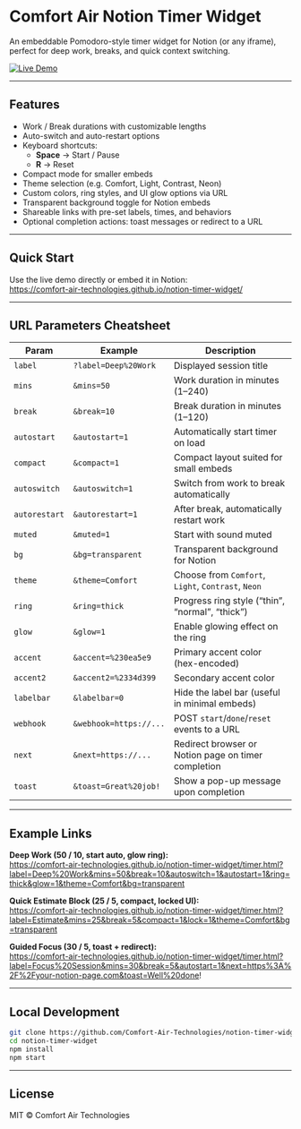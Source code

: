 # Comfort Air Notion Timer Widget

An embeddable Pomodoro-style timer widget for Notion (or any iframe), perfect for deep work, breaks, and quick context switching.

[![Live Demo](https://img.shields.io/badge/demo-online-blue)](https://comfort-air-technologies.github.io/notion-timer-widget/)

---

## Features
- Work / Break durations with customizable lengths  
- Auto-switch and auto-restart options  
- Keyboard shortcuts:
  - **Space** → Start / Pause  
  - **R** → Reset  
- Compact mode for smaller embeds  
- Theme selection (e.g. Comfort, Light, Contrast, Neon)  
- Custom colors, ring styles, and UI glow options via URL  
- Transparent background toggle for Notion embeds  
- Shareable links with pre-set labels, times, and behaviors  
- Optional completion actions: toast messages or redirect to a URL  

---

## Quick Start

Use the live demo directly or embed it in Notion:  
https://comfort-air-technologies.github.io/notion-timer-widget/

---

## URL Parameters Cheatsheet

| Param        | Example                       | Description                                                |
|--------------|-------------------------------|------------------------------------------------------------|
| `label`      | `?label=Deep%20Work`          | Displayed session title                                    |
| `mins`       | `&mins=50`                    | Work duration in minutes (1–240)                           |
| `break`      | `&break=10`                   | Break duration in minutes (1–120)                          |
| `autostart`  | `&autostart=1`                | Automatically start timer on load                          |
| `compact`    | `&compact=1`                  | Compact layout suited for small embeds                     |
| `autoswitch` | `&autoswitch=1`               | Switch from work to break automatically                    |
| `autorestart`| `&autorestart=1`              | After break, automatically restart work                    |
| `muted`      | `&muted=1`                    | Start with sound muted                                     |
| `bg`         | `&bg=transparent`             | Transparent background for Notion                          |
| `theme`      | `&theme=Comfort`              | Choose from `Comfort`, `Light`, `Contrast`, `Neon`         |
| `ring`       | `&ring=thick`                 | Progress ring style (“thin”, “normal”, “thick”)            |
| `glow`       | `&glow=1`                     | Enable glowing effect on the ring                          |
| `accent`     | `&accent=%230ea5e9`           | Primary accent color (hex-encoded)                         |
| `accent2`    | `&accent2=%2334d399`          | Secondary accent color                                     |
| `labelbar`   | `&labelbar=0`                 | Hide the label bar (useful in minimal embeds)              |
| `webhook`    | `&webhook=https://...`        | POST `start`/`done`/`reset` events to a URL                |
| `next`       | `&next=https://...`           | Redirect browser or Notion page on timer completion        |
| `toast`      | `&toast=Great%20job!`         | Show a pop-up message upon completion                      |

---

## Example Links

**Deep Work (50 / 10, start auto, glow ring):**  
https://comfort-air-technologies.github.io/notion-timer-widget/timer.html?label=Deep%20Work&mins=50&break=10&autoswitch=1&autostart=1&ring=thick&glow=1&theme=Comfort&bg=transparent

**Quick Estimate Block (25 / 5, compact, locked UI):**  
https://comfort-air-technologies.github.io/notion-timer-widget/timer.html?label=Estimate&mins=25&break=5&compact=1&lock=1&theme=Comfort&bg=transparent

**Guided Focus (30 / 5, toast + redirect):**  
https://comfort-air-technologies.github.io/notion-timer-widget/timer.html?label=Focus%20Session&mins=30&break=5&autostart=1&next=https%3A%2F%2Fyour-notion-page.com&toast=Well%20done!

---

## Local Development

```bash
git clone https://github.com/Comfort-Air-Technologies/notion-timer-widget.git
cd notion-timer-widget
npm install
npm start
```

---

## License
MIT © Comfort Air Technologies
